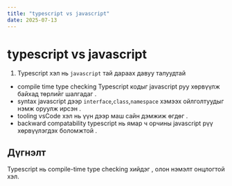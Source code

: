 ```yaml
---
title: "typescript vs javascript"
date: 2025-07-13
---
```


# typescript vs javascript

1. Typescript хэл нь `javascript` тай дараах давуу талуудтай

- compile time type checking
  Typescript кодыг javascript руу хөрвүүлж байхад төрлийг шалгадаг .
- syntax
  javascript дээр `interface`,`class`,`namespace` хэмээх ойлголтуудыг нэмж оруулж ирсэн .
- tooling
  vsCode хэл нь үүн дээр маш сайн дэмжиж өгдөг .
- backward compatability
  typescript нь ямар ч орчины javascript рүү хөрвүүлэгдэх боломжтой .

## Дүгнэлт

Typescript нь compile-time type checking хийдэг , олон нэмэлт онцлогтой хэл.
